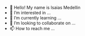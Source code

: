 - 👋 Hello! My name is Isaias Medellin
- 👀 I’m interested in ...
- 🌱 I’m currently learning ...
- 💞️ I’m looking to collaborate on ...
- 📫 How to reach me ...

<!---
IMedellin/IMedellin is a ✨ special ✨ repository because its `README.md` (this file) appears on your GitHub profile.
You can click the Preview link to take a look at your changes.
--->
